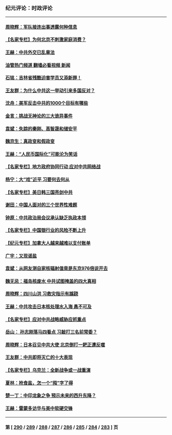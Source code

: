 ### 纪元评论：时政评论
---
#### [周晓辉：军队接连出事透露何种信息](../../pages/nsc1025/n14066375.md?09040330) 
#### [【名家专栏】为何北京不刺激家庭消费？](../../pages/nsc1025/n14065911.md?09040330) 
#### [王赫：中共外交已乱章法](../../pages/nsc1025/n14066189.md?09040330) 
#### [油管热门频道 翻墙必看视频 新闻](ok?09040330)
#### [石铭：吉林省残酷迫害学员又添新罪！](../../pages/nsc1025/n14066206.md?09040330) 
#### [王友群：为什么中共这一举动引来多国反对？](../../pages/nsc1025/n14066102.md?09040330) 
#### [沈舟：美军反击中共的1000个目标有哪些](../../pages/nsc1025/n14066046.md?09040330) 
#### [金言：挑战无神论的三大诡异事件](../../pages/nsc1025/n14066040.md?09040330) 
#### [袁斌：失踪的秦刚、高智晟和储安平](../../pages/nsc1025/n14065886.md?09040330) 
#### [魏京生：真政变和假政变](../../pages/nsc1025/n14065867.md?09040330) 
#### [王赫：“人民币国际化”可能沦为笑话](../../pages/nsc1025/n14065448.md?09040330) 
#### [【名家专栏】地方政府协同行动 应对中共网络战](../../pages/nsc1025/n14064076.md?09040330) 
#### [杨宁：大“戏”近平 习要何去何从](../../pages/nsc1025/n14065471.md?09040330) 
#### [【名家专栏】美日韩三国亮剑中共](../../pages/nsc1025/n14065312.md?09040330) 
#### [谢田：中国人面对的三个世界性难题](../../pages/nsc1025/n14064892.md?09040330) 
#### [钟原：中共政治局会议承认缺乏执政本领](../../pages/nsc1025/n14064902.md?09040330) 
#### [【名家专栏】中国银行业的风险不断上升](../../pages/nsc1025/n14064074.md?09040330) 
#### [【纪元专栏】加拿大人越来越难以支付账单](../../pages/nsc1025/n14064846.md?09040330) 
#### [广宇：又现谣盐](../../pages/nsc1025/n14064679.md?09040330) 
#### [袁斌：从网友测自家核辐射值竟是东京976倍说开去](../../pages/nsc1025/n14064498.md?09040330) 
#### [魏无忌：福岛核废水 中共试图掩盖的四大真相](../../pages/nsc1025/n14064454.md?09040330) 
#### [周晓辉：四川山洪 习救灾指示有蹊跷](../../pages/nsc1025/n14064124.md?09040330) 
#### [王赫：中共攻击日本核处理水入海 愚不可及](../../pages/nsc1025/n14064268.md?09040330) 
#### [【名家专栏】应对中共战略威胁应抓重点](../../pages/nsc1025/n14061645.md?09040330) 
#### [岳山： 孙志刚落马四看点 习敲打三名前常委？](../../pages/nsc1025/n14063653.md?09040330) 
#### [周晓辉：日本召见中共大使 北京倒打一耙正遭反噬](../../pages/nsc1025/n14064067.md?09040330) 
#### [王友群：中共即将灭亡的十大表现](../../pages/nsc1025/n14063629.md?09040330) 
#### [【名家专栏】乌克兰：全新战争或一战重演](../../pages/nsc1025/n14059639.md?09040330) 
#### [夏林：抢食盐，怎一个“囤”字了得](../../pages/nsc1025/n14063438.md?09040330) 
#### [楚一丁：中印龙象之争 预示未来的西升东降？](../../pages/nsc1025/n14063457.md?09040330) 
#### [王赫：雷蒙多访华与美中软硬交锋](../../pages/nsc1025/n14063124.md?09040330) 

---
#### 第 [ [290](./290.md?09040330) / [289](./289.md?09040330) / [288](./288.md?09040330) / [287](./287.md?09040330) / [286](./286.md?09040330) / [285](./285.md?09040330) / [284](./284.md?09040330) / [283](./283.md?09040330) ] 页
